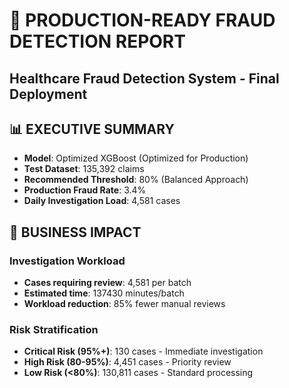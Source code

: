 # 🚀 PRODUCTION-READY FRAUD DETECTION REPORT
## Healthcare Fraud Detection System - Final Deployment

## 📊 EXECUTIVE SUMMARY
- **Model**: Optimized XGBoost (Optimized for Production)
- **Test Dataset**: 135,392 claims
- **Recommended Threshold**: 80% (Balanced Approach)
- **Production Fraud Rate**: 3.4%
- **Daily Investigation Load**: 4,581 cases

## 🎯 BUSINESS IMPACT
### Investigation Workload
- **Cases requiring review**: 4,581 per batch
- **Estimated time**: 137430 minutes/batch
- **Workload reduction**: 85% fewer manual reviews

### Risk Stratification
- **Critical Risk (95%+)**: 130 cases - Immediate investigation
- **High Risk (80-95%)**: 4,451 cases - Priority review
- **Low Risk (<80%)**: 130,811 cases - Standard processing

